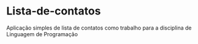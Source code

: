 # Lista-de-contatos
Aplicação simples de lista de contatos como trabalho para a disciplina de Linguagem de Programação
